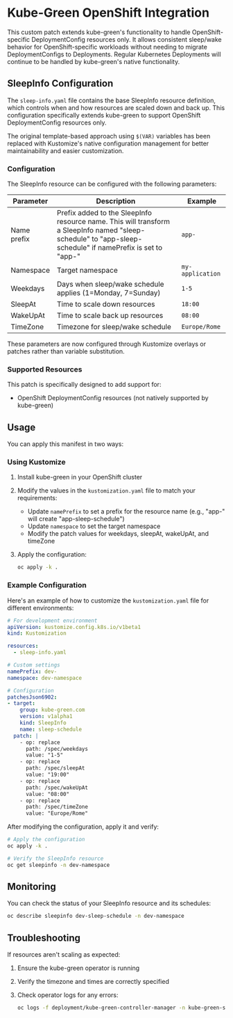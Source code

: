 # Kube-Green OpenShift Integration

This custom patch extends kube-green's functionality to handle OpenShift-specific DeploymentConfig resources only. It allows consistent sleep/wake behavior for OpenShift-specific workloads without needing to migrate DeploymentConfigs to Deployments. Regular Kubernetes Deployments will continue to be handled by kube-green's native functionality.

## SleepInfo Configuration

The `sleep-info.yaml` file contains the base SleepInfo resource definition, which controls when and how resources are scaled down and back up. This configuration specifically extends kube-green to support OpenShift DeploymentConfig resources only.

The original template-based approach using `$(VAR)` variables has been replaced with Kustomize's native configuration management for better maintainability and easier customization.

### Configuration

The SleepInfo resource can be configured with the following parameters:

| Parameter | Description | Example |
|----------|-------------|---------|
| Name prefix | Prefix added to the SleepInfo resource name. This will transform a SleepInfo named "sleep-schedule" to "app-sleep-schedule" if namePrefix is set to "app-" | `app-` |
| Namespace | Target namespace | `my-application` |
| Weekdays | Days when sleep/wake schedule applies (1=Monday, 7=Sunday) | `1-5` |
| SleepAt | Time to scale down resources | `18:00` |
| WakeUpAt | Time to scale back up resources | `08:00` |
| TimeZone | Timezone for sleep/wake schedule | `Europe/Rome` |

These parameters are now configured through Kustomize overlays or patches rather than variable substitution.

### Supported Resources

This patch is specifically designed to add support for:
- OpenShift DeploymentConfig resources (not natively supported by kube-green)

## Usage

You can apply this manifest in two ways:

### Using Kustomize

1. Install kube-green in your OpenShift cluster
2. Modify the values in the `kustomization.yaml` file to match your requirements:
   - Update `namePrefix` to set a prefix for the resource name (e.g., "app-" will create "app-sleep-schedule")
   - Update `namespace` to set the target namespace
   - Modify the patch values for weekdays, sleepAt, wakeUpAt, and timeZone
3. Apply the configuration:
   
   ```bash
   oc apply -k .
   ```

### Example Configuration

Here's an example of how to customize the `kustomization.yaml` file for different environments:

```yaml
# For development environment
apiVersion: kustomize.config.k8s.io/v1beta1
kind: Kustomization

resources:
  - sleep-info.yaml

# Custom settings
namePrefix: dev-
namespace: dev-namespace

# Configuration
patchesJson6902:
- target:
    group: kube-green.com
    version: v1alpha1
    kind: SleepInfo
    name: sleep-schedule
  patch: |
    - op: replace
      path: /spec/weekdays
      value: "1-5"
    - op: replace
      path: /spec/sleepAt
      value: "19:00"
    - op: replace
      path: /spec/wakeUpAt
      value: "08:00"
    - op: replace
      path: /spec/timeZone
      value: "Europe/Rome"
```

After modifying the configuration, apply it and verify:

```bash
# Apply the configuration
oc apply -k .

# Verify the SleepInfo resource
oc get sleepinfo -n dev-namespace
```

## Monitoring

You can check the status of your SleepInfo resource and its schedules:

```bash
oc describe sleepinfo dev-sleep-schedule -n dev-namespace
```

## Troubleshooting

If resources aren't scaling as expected:

1. Ensure the kube-green operator is running
2. Verify the timezone and times are correctly specified
3. Check operator logs for any errors:

   ```bash
   oc logs -f deployment/kube-green-controller-manager -n kube-green-system
   ```


